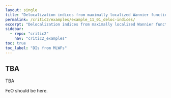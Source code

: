 ```yaml
---
layout: single
title: "Delocalization indices from maximally localized Wannier functions"
permalink: /critic2/examples/example_11_01_deloc-indices/
excerpt: "Delocalization indices from maximally localized Wannier functions"
sidebar:
  - repo: "critic2"
    nav: "critic2_examples"
toc: true
toc_label: "DIs from MLWFs"
---
```


## TBA

TBA

FeO should be here.


